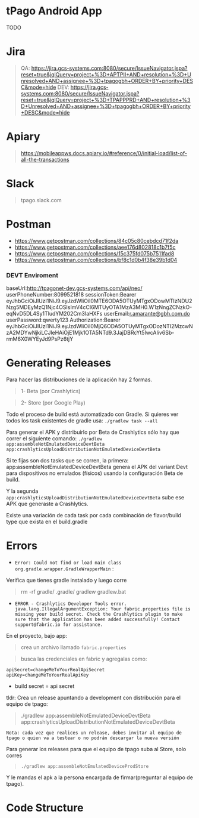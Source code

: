 # tPago Android App
TODO

# Jira
> QA: https://jira.gcs-systems.com:8080/secure/IssueNavigator.jspa?reset=true&jqlQuery=project+%3D+APTPII+AND+resolution+%3D+Unresolved+AND+assignee+%3D+tpagogbh+ORDER+BY+priority+DESC&mode=hide
> DEV: https://jira.gcs-systems.com:8080/secure/IssueNavigator.jspa?reset=true&jqlQuery=project+%3D+TPAPPPRD+AND+resolution+%3D+Unresolved+AND+assignee+%3D+tpagogbh+ORDER+BY+priority+DESC&mode=hide

# Apiary

> https://mobileappws.docs.apiary.io/#reference/0/initial-load/list-of-all-the-transactions

# Slack

> tpago.slack.com

# Postman

* https://www.getpostman.com/collections/84c05c80cebdcd71f2da
* https://www.getpostman.com/collections/aee176d802818c1b7f5c
* https://www.getpostman.com/collections/15c375fd075b7511fad8
* https://www.getpostman.com/collections/bf8c1d0b4f38e39b1d04

### DEVT Enviroment
baseUrl:http://tpagonet-dev.gcs-systems.com/api/neo/
userPhoneNumber:8099521818
sessionToken:Bearer eyJhbGciOiJIUzI1NiJ9.eyJzdWIiOiI0MTE6ODA5OTUyMTgxODowMTIzNDU2Nzg5MDEyMzQ1Njc4OSIsImV4cCI6MTUyOTA1MzA3MH0.W1zNngZCNzkO-eqNvD5DL4Sy1TludYM202Cm3IaHXFs
userEmail:r.amarante@gbh.com.do
userPassword:qwerty123
Authorization:Bearer eyJhbGciOiJIUzI1NiJ9.eyJzdWIiOiI0MjQ6ODA5OTUyMTgxODozNTI2MzcwNzA2MDYwNjkiLCJleHAiOjE1Mjk1OTA5NTd9.3JajDBRcYt5lwcAIiv6Sb-rmM6X0WYEyJd9PsPz6tjY


# Generating Releases

Para hacer las distribuciones de la aplicación hay 2 formas.

> 1- Beta (por Crashlytics)

> 2- Store (por Google Play)

Todo el proceso de build está automatizado con Gradle. Si quieres ver todos los task existentes de gradle usa: `./gradlew task --all`

Para generar el APK y distribuirlo por Beta de Crashlytics sólo hay que correr el siguiente comando:
`./gradlew app:assembleNotEmulatedDeviceDevtBeta app:crashlyticsUploadDistributionNotEmulatedDeviceDevtBeta`

Si te fijas son dos tasks que se corren, la primera: app:assembleNotEmulatedDeviceDevtBeta genera el APK del variant Devt para dispositivos no emulados (físicos) usando la configuración Beta de build.

Y la segunda `app:crashlyticsUploadDistributionNotEmulatedDeviceDevtBeta` sube ese APK que generaste a Crashlytics.

Existe una variación de cada task por cada combinación de flavor/build type que exista en el build.gradle


# Errors
- `Error: Could not find or load main class org.gradle.wrapper.GradleWrapperMain` :

Verifica que tienes gradle instalado y luego corre 
> rm -rf gradle/ .gradle/ gradlew gradlew.bat

- `ERROR - Crashlytics Developer Tools error.
java.lang.IllegalArgumentException: Your fabric.properties file is missing your build secret.
Check the Crashlytics plugin to make sure that the application has been added successfully!
Contact support@fabric.io for assistance.`

En el proyecto, bajo app: 
> crea un archivo llamado `fabric.properties`

> busca las credenciales en fabric y agregalas como: 

```
apiSecret=changeMeToYourRealApiSecret
apiKey=changeMeToYourRealApiKey
```
*  build secret = api secret

tldr: Crea un release apuntando a development con distribución para el equipo de tpago:
> ./gradlew app:assembleNotEmulatedDeviceDevtBeta app:crashlyticsUploadDistributionNotEmulatedDeviceDevtBeta


`Nota: cada vez que realices un release, debes invitar al equipo de tpago o quien va a testear o no podrán descargar la nueva versión`


Para generar los releases para que el equipo de tpago suba al Store, solo corres
> `./gradlew app:assembleNotEmulatedDeviceProdStore`

Y le mandas el apk a la persona encargada de firmar(preguntar al equipo de tpago).

# Code Structure